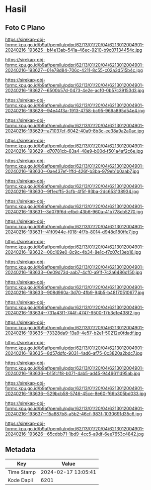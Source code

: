 # Hasil

## Foto C Plano

https://sirekap-obj-formc.kpu.go.id/b9af/pemilu/pdpr/62/13/01/20/04/6213012004901-20240216-193625--bf4e13ab-541a-46ec-9210-b9c07134454c.jpg

https://sirekap-obj-formc.kpu.go.id/b9af/pemilu/pdpr/62/13/01/20/04/6213012004901-20240216-193627--01e78d84-706c-4211-8c55-c02a3d515b4c.jpg

https://sirekap-obj-formc.kpu.go.id/b9af/pemilu/pdpr/62/13/01/20/04/6213012004901-20240216-193627--6500b57d-0473-4e2e-acf0-0b57c39153d3.jpg

https://sirekap-obj-formc.kpu.go.id/b9af/pemilu/pdpr/62/13/01/20/04/6213012004901-20240216-193628--94e44f3a-1913-4758-bc95-969a895d54e4.jpg

https://sirekap-obj-formc.kpu.go.id/b9af/pemilu/pdpr/62/13/01/20/04/6213012004901-20240216-193629--a71037ef-6042-40a9-8b3c-ee38a9a2a0ac.jpg

https://sirekap-obj-formc.kpu.go.id/b9af/pemilu/pdpr/62/13/01/20/04/6213012004901-20240216-193629--d70781cb-83a4-48e9-b00d-f501a4af2c6e.jpg

https://sirekap-obj-formc.kpu.go.id/b9af/pemilu/pdpr/62/13/01/20/04/6213012004901-20240216-193630--0ae437ef-1ffd-426f-b3ba-979eb1b0aab7.jpg

https://sirekap-obj-formc.kpu.go.id/b9af/pemilu/pdpr/62/13/01/20/04/6213012004901-20240216-193630--9f1ecff5-3cfb-4f5f-93ba-2dc653138934.jpg

https://sirekap-obj-formc.kpu.go.id/b9af/pemilu/pdpr/62/13/01/20/04/6213012004901-20240216-193631--3d079f6d-efbd-43b6-960a-41b778cb5270.jpg

https://sirekap-obj-formc.kpu.go.id/b9af/pemilu/pdpr/62/13/01/20/04/6213012004901-20240216-193631--41f0944e-f018-4f7b-8014-d948d180ffe7.jpg

https://sirekap-obj-formc.kpu.go.id/b9af/pemilu/pdpr/62/13/01/20/04/6213012004901-20240216-193632--00c169e0-8c9c-4b34-8e1c-f7c07c13eb16.jpg

https://sirekap-obj-formc.kpu.go.id/b9af/pemilu/pdpr/62/13/01/20/04/6213012004901-20240216-193633--0e09d73d-aab7-4cf0-a91f-7c2a6486d150.jpg

https://sirekap-obj-formc.kpu.go.id/b9af/pemilu/pdpr/62/13/01/20/04/6213012004901-20240216-193633--908d960a-3d70-4fb9-94b5-b48170510677.jpg

https://sirekap-obj-formc.kpu.go.id/b9af/pemilu/pdpr/62/13/01/20/04/6213012004901-20240216-193634--731a43f1-744f-4747-9500-17b3e1e438f2.jpg

https://sirekap-obj-formc.kpu.go.id/b9af/pemilu/pdpr/62/13/01/20/04/6213012004901-20240216-193635--73328da9-13a9-4e57-b2e1-50212e0fdadf.jpg

https://sirekap-obj-formc.kpu.go.id/b9af/pemilu/pdpr/62/13/01/20/04/6213012004901-20240216-193635--8d57ddfc-9031-4ad6-af75-0c3820a2bdc7.jpg

https://sirekap-obj-formc.kpu.go.id/b9af/pemilu/pdpr/62/13/01/20/04/6213012004901-20240216-193636--b15fc1f8-b071-4ab5-ad45-9446611d95ab.jpg

https://sirekap-obj-formc.kpu.go.id/b9af/pemilu/pdpr/62/13/01/20/04/6213012004901-20240216-193636--529bcb58-5746-45ce-8e60-f66b305bd033.jpg

https://sirekap-obj-formc.kpu.go.id/b9af/pemilu/pdpr/62/13/01/20/04/6213012004901-20240216-193637--15a887b8-a5b2-46cf-983f-1030691d35c6.jpg

https://sirekap-obj-formc.kpu.go.id/b9af/pemilu/pdpr/62/13/01/20/04/6213012004901-20240216-193626--65cdbb71-1bd9-4cc5-a9df-6ee7653c4842.jpg


## Metadata

| Key        | Value               |
| ---------- | ------------------- |
| Time Stamp | 2024-02-17 13:05:41 |
| Kode Dapil | 6201                |




